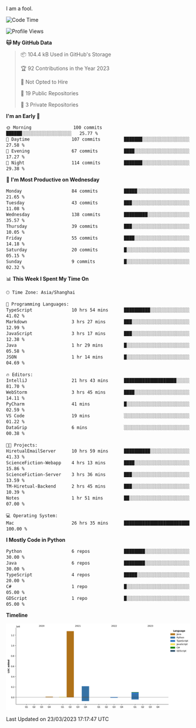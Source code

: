 I am a fool.

<!--START_SECTION:waka-->
![Code Time](http://img.shields.io/badge/Code%20Time-211%20hrs%2046%20mins-blue)

![Profile Views](http://img.shields.io/badge/Profile%20Views-5-blue)

**🐱 My GitHub Data** 

> 📦 104.4 kB Used in GitHub's Storage 
 > 
> 🏆 92 Contributions in the Year 2023
 > 
> 🚫 Not Opted to Hire
 > 
> 📜 19 Public Repositories 
 > 
> 🔑 3 Private Repositories 
 > 
**I'm an Early 🐤** 

```text
🌞 Morning                100 commits         ██████░░░░░░░░░░░░░░░░░░░   25.77 % 
🌆 Daytime                107 commits         ███████░░░░░░░░░░░░░░░░░░   27.58 % 
🌃 Evening                67 commits          ████░░░░░░░░░░░░░░░░░░░░░   17.27 % 
🌙 Night                  114 commits         ███████░░░░░░░░░░░░░░░░░░   29.38 % 
```
📅 **I'm Most Productive on Wednesday** 

```text
Monday                   84 commits          █████░░░░░░░░░░░░░░░░░░░░   21.65 % 
Tuesday                  43 commits          ███░░░░░░░░░░░░░░░░░░░░░░   11.08 % 
Wednesday                138 commits         █████████░░░░░░░░░░░░░░░░   35.57 % 
Thursday                 39 commits          ███░░░░░░░░░░░░░░░░░░░░░░   10.05 % 
Friday                   55 commits          ████░░░░░░░░░░░░░░░░░░░░░   14.18 % 
Saturday                 20 commits          █░░░░░░░░░░░░░░░░░░░░░░░░   05.15 % 
Sunday                   9 commits           █░░░░░░░░░░░░░░░░░░░░░░░░   02.32 % 
```


📊 **This Week I Spent My Time On** 

```text
🕑︎ Time Zone: Asia/Shanghai

💬 Programming Languages: 
TypeScript               10 hrs 54 mins      ██████████░░░░░░░░░░░░░░░   41.02 % 
Markdown                 3 hrs 27 mins       ███░░░░░░░░░░░░░░░░░░░░░░   12.99 % 
JavaScript               3 hrs 17 mins       ███░░░░░░░░░░░░░░░░░░░░░░   12.38 % 
Java                     1 hr 29 mins        █░░░░░░░░░░░░░░░░░░░░░░░░   05.58 % 
JSON                     1 hr 14 mins        █░░░░░░░░░░░░░░░░░░░░░░░░   04.69 % 

🔥 Editors: 
IntelliJ                 21 hrs 43 mins      ████████████████████░░░░░   81.70 % 
WebStorm                 3 hrs 45 mins       ████░░░░░░░░░░░░░░░░░░░░░   14.11 % 
PyCharm                  41 mins             █░░░░░░░░░░░░░░░░░░░░░░░░   02.59 % 
VS Code                  19 mins             ░░░░░░░░░░░░░░░░░░░░░░░░░   01.22 % 
DataGrip                 6 mins              ░░░░░░░░░░░░░░░░░░░░░░░░░   00.38 % 

🐱‍💻 Projects: 
HiretualEmailServer      10 hrs 59 mins      ██████████░░░░░░░░░░░░░░░   41.33 % 
ScienceFiction-Webapp    4 hrs 13 mins       ████░░░░░░░░░░░░░░░░░░░░░   15.86 % 
ScienceFiction-Server    3 hrs 36 mins       ███░░░░░░░░░░░░░░░░░░░░░░   13.59 % 
TM-Hiretual-Backend      2 hrs 45 mins       ███░░░░░░░░░░░░░░░░░░░░░░   10.39 % 
Notes                    1 hr 51 mins        ██░░░░░░░░░░░░░░░░░░░░░░░   07.00 % 

💻 Operating System: 
Mac                      26 hrs 35 mins      █████████████████████████   100.00 % 
```

**I Mostly Code in Python** 

```text
Python                   6 repos             ████████░░░░░░░░░░░░░░░░░   30.00 % 
Java                     6 repos             ████████░░░░░░░░░░░░░░░░░   30.00 % 
TypeScript               4 repos             █████░░░░░░░░░░░░░░░░░░░░   20.00 % 
C#                       1 repo              █░░░░░░░░░░░░░░░░░░░░░░░░   05.00 % 
GDScript                 1 repo              █░░░░░░░░░░░░░░░░░░░░░░░░   05.00 % 
```



**Timeline**

![Lines of Code chart](https://raw.githubusercontent.com/VeejaLiu/VeejaLiu/master/assets/bar_graph.png)


 Last Updated on 23/03/2023 17:17:47 UTC
<!--END_SECTION:waka-->
